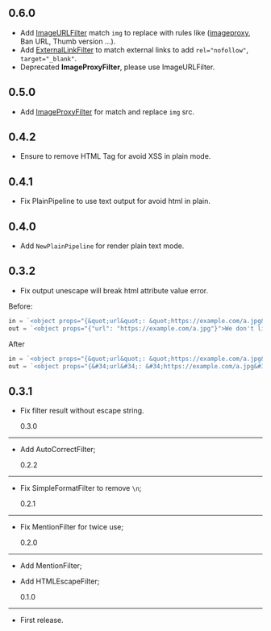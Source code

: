 ## 0.6.0

- Add [ImageURLFilter](https://github.com/huacnlee/html-pipeline/blob/master/image_url_filter.go) match `img` to replace with rules like ([imageproxy](https://github.com/willnorris/imageproxy), Ban URL, Thumb version ...).
- Add [ExternalLinkFilter](https://github.com/huacnlee/html-pipeline/blob/master/external_link_filter.go) to match external links to add `rel="nofollow"`, `target="_blank"`.
- Deprecated **ImageProxyFilter**, please use ImageURLFilter.

## 0.5.0

- Add [ImageProxyFilter](https://github.com/huacnlee/html-pipeline/blob/master/image_proxy_filter.go) for match and replace `img` src.

## 0.4.2

- Ensure to remove HTML Tag for avoid XSS in plain mode.

## 0.4.1

- Fix PlainPipeline to use text output for avoid html in plain.

## 0.4.0

- Add `NewPlainPipeline` for render plain text mode.

## 0.3.2

- Fix output unescape will break html attribute value error.

Before:

```go
in = `<object props="{&quot;url&quot;: &quot;https://example.com/a.jpg&quot;}">We don't like 'escape'</object>`
out = `<object props="{"url": "https://example.com/a.jpg"}">We don't like 'escape'</object>`
```

After

```go
in = `<object props="{&quot;url&quot;: &quot;https://example.com/a.jpg&quot;}">We don't like 'escape'</object>`
out = `<object props="{&#34;url&#34;: &#34;https://example.com/a.jpg&#34;}">We don't like 'escape'</object>`
```

## 0.3.1

- Fix filter result without escape string.

  0.3.0

---

- Add AutoCorrectFilter;

  0.2.2

---

- Fix SimpleFormatFilter to remove `\n`;

  0.2.1

---

- Fix MentionFilter for twice use;

  0.2.0

---

- Add MentionFilter;
- Add HTMLEscapeFilter;

  0.1.0

---

- First release.
